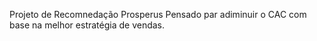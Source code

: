 Projeto de Recomnedação Prosperus
Pensado par adiminuir o CAC com base na melhor estratégia de vendas.

